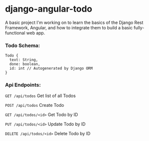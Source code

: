 # django-angular-todo

A basic project I'm working on to learn the basics of the Django Rest Framework, Angular, and how to integrate them to build a basic fully-functional web app. 

### Todo Schema: ###

```
Todo {
  text: String, 
  done: boolean, 
  id: int // Autogenerated by Django ORM 
}
```

### Api Endpoints: ###
`GET /api/todos` Get list of all Todos

`POST /api/todos` Create Todo

`GET /api/todos/<id>` Get Todo by ID

`PUT /api/todos/<id>` Update Todo by ID

`DELETE /api/todos/<id>` Delete Todo by ID
